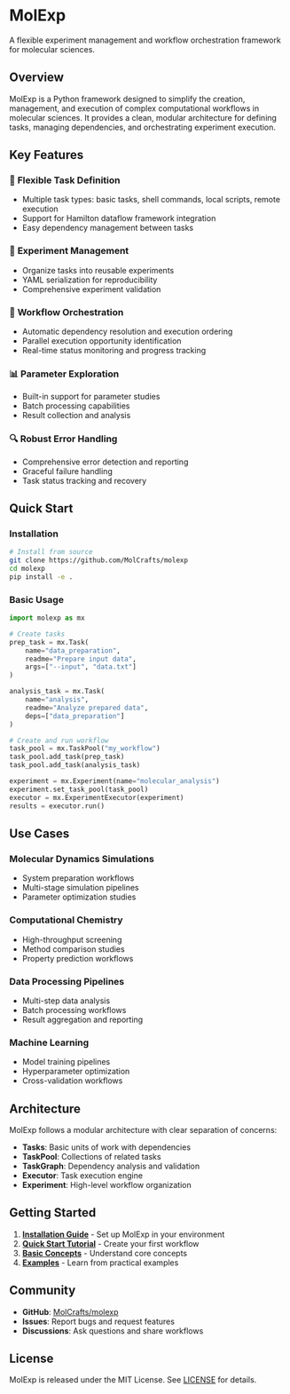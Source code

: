# MolExp

A flexible experiment management and workflow orchestration framework for molecular sciences.

## Overview

MolExp is a Python framework designed to simplify the creation, management, and execution of complex computational workflows in molecular sciences. It provides a clean, modular architecture for defining tasks, managing dependencies, and orchestrating experiment execution.

## Key Features

### 🔧 **Flexible Task Definition**
- Multiple task types: basic tasks, shell commands, local scripts, remote execution
- Support for Hamilton dataflow framework integration
- Easy dependency management between tasks

### 🧪 **Experiment Management**
- Organize tasks into reusable experiments
- YAML serialization for reproducibility
- Comprehensive experiment validation

### 🚀 **Workflow Orchestration**
- Automatic dependency resolution and execution ordering
- Parallel execution opportunity identification
- Real-time status monitoring and progress tracking

### 📊 **Parameter Exploration**
- Built-in support for parameter studies
- Batch processing capabilities
- Result collection and analysis

### 🔍 **Robust Error Handling**
- Comprehensive error detection and reporting
- Graceful failure handling
- Task status tracking and recovery

## Quick Start

### Installation

```bash
# Install from source
git clone https://github.com/MolCrafts/molexp
cd molexp
pip install -e .
```

### Basic Usage

```python
import molexp as mx

# Create tasks
prep_task = mx.Task(
    name="data_preparation",
    readme="Prepare input data",
    args=["--input", "data.txt"]
)

analysis_task = mx.Task(
    name="analysis",
    readme="Analyze prepared data", 
    deps=["data_preparation"]
)

# Create and run workflow
task_pool = mx.TaskPool("my_workflow")
task_pool.add_task(prep_task)
task_pool.add_task(analysis_task)

experiment = mx.Experiment(name="molecular_analysis")
experiment.set_task_pool(task_pool)
executor = mx.ExperimentExecutor(experiment)
results = executor.run()
```

## Use Cases

### Molecular Dynamics Simulations
- System preparation workflows
- Multi-stage simulation pipelines
- Parameter optimization studies

### Computational Chemistry
- High-throughput screening
- Method comparison studies
- Property prediction workflows

### Data Processing Pipelines
- Multi-step data analysis
- Batch processing workflows
- Result aggregation and reporting

### Machine Learning
- Model training pipelines
- Hyperparameter optimization
- Cross-validation workflows

## Architecture

MolExp follows a modular architecture with clear separation of concerns:

- **Tasks**: Basic units of work with dependencies
- **TaskPool**: Collections of related tasks
- **TaskGraph**: Dependency analysis and validation
- **Executor**: Task execution engine
- **Experiment**: High-level workflow organization

## Getting Started

1. **[Installation Guide](getting_started/installation.md)** - Set up MolExp in your environment
2. **[Quick Start Tutorial](getting_started/quick_start.md)** - Create your first workflow
3. **[Basic Concepts](getting_started/concepts.md)** - Understand core concepts
4. **[Examples](examples/basic_usage.md)** - Learn from practical examples

## Community

- **GitHub**: [MolCrafts/molexp](https://github.com/MolCrafts/molexp)
- **Issues**: Report bugs and request features
- **Discussions**: Ask questions and share workflows

## License

MolExp is released under the MIT License. See [LICENSE](https://github.com/MolCrafts/molexp/blob/main/LICENSE) for details.